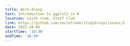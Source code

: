 ```yaml
---
title: Work-Along 
text: Introduction to ggplot2 in R
location: Leith room, Staff Club 
link: https://github.com/smilefreak/studyGroup/issues/2 
date: 2015-10-09
startTime: '15:30'
endTime: '16:30'
---
```

